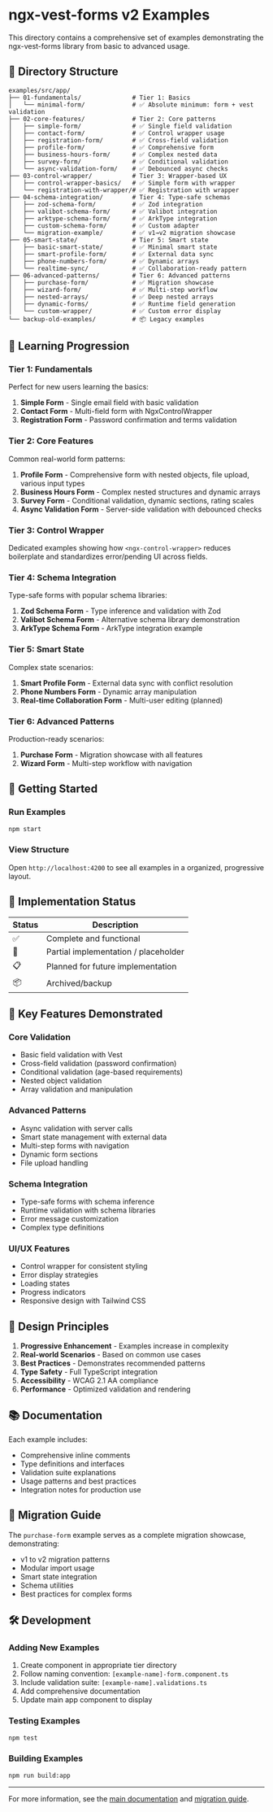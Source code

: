 # ngx-vest-forms v2 Examples

This directory contains a comprehensive set of examples demonstrating the ngx-vest-forms library from basic to advanced usage.

## 📁 Directory Structure

```
examples/src/app/
├── 01-fundamentals/              # Tier 1: Basics
│   └── minimal-form/             # ✅ Absolute minimum: form + vest validation
├── 02-core-features/             # Tier 2: Core patterns
│   ├── simple-form/              # ✅ Single field validation
│   ├── contact-form/             # ✅ Control wrapper usage
│   ├── registration-form/        # ✅ Cross-field validation
│   ├── profile-form/             # ✅ Comprehensive form
│   ├── business-hours-form/      # ✅ Complex nested data
│   ├── survey-form/              # ✅ Conditional validation
│   └── async-validation-form/    # ✅ Debounced async checks
├── 03-control-wrapper/           # Tier 3: Wrapper-based UX
│   ├── control-wrapper-basics/   # ✅ Simple form with wrapper
│   └── registration-with-wrapper/# ✅ Registration with wrapper
├── 04-schema-integration/        # Tier 4: Type-safe schemas
│   ├── zod-schema-form/          # ✅ Zod integration
│   ├── valibot-schema-form/      # ✅ Valibot integration
│   ├── arktype-schema-form/      # ✅ ArkType integration
│   ├── custom-schema-form/       # ✅ Custom adapter
│   └── migration-example/        # ✅ v1→v2 migration showcase
├── 05-smart-state/               # Tier 5: Smart state
│   ├── basic-smart-state/        # ✅ Minimal smart state
│   ├── smart-profile-form/       # ✅ External data sync
│   ├── phone-numbers-form/       # ✅ Dynamic arrays
│   └── realtime-sync/            # ✅ Collaboration-ready pattern
├── 06-advanced-patterns/         # Tier 6: Advanced patterns
│   ├── purchase-form/            # ✅ Migration showcase
│   ├── wizard-form/              # ✅ Multi-step workflow
│   ├── nested-arrays/            # ✅ Deep nested arrays
│   ├── dynamic-forms/            # ✅ Runtime field generation
│   └── custom-wrapper/           # ✅ Custom error display
└── backup-old-examples/          # 📦 Legacy examples
```

## 🎯 Learning Progression

### Tier 1: Fundamentals

Perfect for new users learning the basics:

1. **Simple Form** - Single email field with basic validation
2. **Contact Form** - Multi-field form with NgxControlWrapper
3. **Registration Form** - Password confirmation and terms validation

### Tier 2: Core Features

Common real-world form patterns:

1. **Profile Form** - Comprehensive form with nested objects, file upload, various input types
1. **Business Hours Form** - Complex nested structures and dynamic arrays
1. **Survey Form** - Conditional validation, dynamic sections, rating scales
1. **Async Validation Form** - Server-side validation with debounced checks

### Tier 3: Control Wrapper

Dedicated examples showing how `<ngx-control-wrapper>` reduces boilerplate and standardizes error/pending UI across fields.

### Tier 4: Schema Integration

Type-safe forms with popular schema libraries:

1. **Zod Schema Form** - Type inference and validation with Zod
1. **Valibot Schema Form** - Alternative schema library demonstration
1. **ArkType Schema Form** - ArkType integration example

### Tier 5: Smart State

Complex state scenarios:

1. **Smart Profile Form** - External data sync with conflict resolution
1. **Phone Numbers Form** - Dynamic array manipulation
1. **Real-time Collaboration Form** - Multi-user editing (planned)

### Tier 6: Advanced Patterns

Production-ready scenarios:

1. **Purchase Form** - Migration showcase with all features
1. **Wizard Form** - Multi-step workflow with navigation

## 🚀 Getting Started

### Run Examples

```bash
npm start
```

### View Structure

Open `http://localhost:4200` to see all examples in a organized, progressive layout.

## 📝 Implementation Status

| Status | Description                          |
| ------ | ------------------------------------ |
| ✅     | Complete and functional              |
| 🚧     | Partial implementation / placeholder |
| 📋     | Planned for future implementation    |
| 📦     | Archived/backup                      |

## 🔧 Key Features Demonstrated

### Core Validation

- Basic field validation with Vest
- Cross-field validation (password confirmation)
- Conditional validation (age-based requirements)
- Nested object validation
- Array validation and manipulation

### Advanced Patterns

- Async validation with server calls
- Smart state management with external data
- Multi-step forms with navigation
- Dynamic form sections
- File upload handling

### Schema Integration

- Type-safe forms with schema inference
- Runtime validation with schema libraries
- Error message customization
- Complex type definitions

### UI/UX Features

- Control wrapper for consistent styling
- Error display strategies
- Loading states
- Progress indicators
- Responsive design with Tailwind CSS

## 🎨 Design Principles

1. **Progressive Enhancement** - Examples increase in complexity
2. **Real-world Scenarios** - Based on common use cases
3. **Best Practices** - Demonstrates recommended patterns
4. **Type Safety** - Full TypeScript integration
5. **Accessibility** - WCAG 2.1 AA compliance
6. **Performance** - Optimized validation and rendering

## 📚 Documentation

Each example includes:

- Comprehensive inline comments
- Type definitions and interfaces
- Validation suite explanations
- Usage patterns and best practices
- Integration notes for production use

## 🔄 Migration Guide

The `purchase-form` example serves as a complete migration showcase, demonstrating:

- v1 to v2 migration patterns
- Modular import usage
- Smart state integration
- Schema utilities
- Best practices for complex forms

## 🛠️ Development

### Adding New Examples

1. Create component in appropriate tier directory
2. Follow naming convention: `[example-name]-form.component.ts`
3. Include validation suite: `[example-name].validations.ts`
4. Add comprehensive documentation
5. Update main app component to display

### Testing Examples

```bash
npm test
```

### Building Examples

```bash
npm run build:app
```

---

For more information, see the [main documentation](../../../README.md) and [migration guide](../../../docs/MIGRATION_GUIDE_V2.md).
